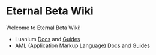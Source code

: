 # Eternal Beta Wiki

Welcome to Eternal Beta Wiki!

- Luanium [Docs](./luanium/namespaces/list.md) and [Guides](./luanium/guides/intro.md)
- AML (Application Markup Language) [Docs](./404) and [Guides](./aml/guides/intro.md)
